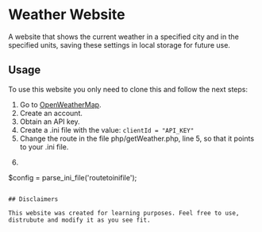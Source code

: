 # Weather Website

A website that shows the current weather in a specified city and in the specified units, saving these settings in local storage for future use.

## Usage

To use this website you only need to clone this and follow the next steps:

1. Go to [OpenWeatherMap](https://openweathermap.org/).
  1. Create an account.
  2. Obtain an API key. 
2. Create a .ini file with the value: `clientId = "API_KEY"`
3. Change the route in the file php/getWeather.php, line 5, so that it points to your .ini file. 
  1. ```php
  $config = parse_ini_file('routetoinifile');
  ```
  
## Disclaimers

This website was created for learning purposes. Feel free to use, distrubute and modify it as you see fit. 
